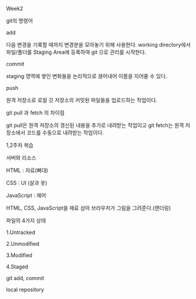 Week2

git의 명령어

add

다음 변경을 기록할 때까지 변경분을 모아놓기 위해 사용한다.
working directory에서 파일/폴더를 Staging Area에 등록하여 git 으로 관리를 시작한다.

commit

staging 영역에 쌓인 변화들을 논리적으로 끊어내어 이름을 지어줄 수 있다.

push

원격 저장소로 로컬 깃 저장소의 커밋된 파일들을 업로드하는 작업이다.

git pull 과 fetch 의 차이점

git pull은 원격 저장소의 갱신된 내용을 추가로 내려받는 작업이고
git fetch는 원격 저장소에서 코드를 수동으로 내려받는 작업이다.

1,2주차 복습

서버와 리소스

HTML : 자료(뼈대)

CSS : UI (살과 옷)

JavaScript : 제어

HTML, CSS, JavaScript을 재료 삼아 브라우저가 그림을 그려준다.(랜더링)

파일의 4가지 상태 

1.Untracked

2.Unmodified

3.Modified

4.Staged

git add, commit

local repository